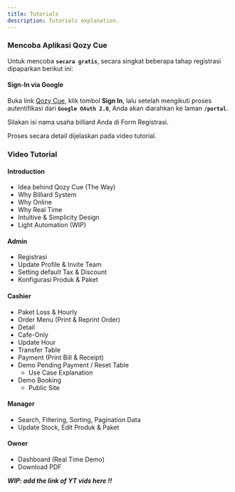 ```yaml
---
title: Tutorials
description: Tutorials explanation.
---
```


### Mencoba Aplikasi Qozy Cue

Untuk mencoba **`secara gratis`**, secara singkat beberapa tahap registrasi dipaparkan berikut ini:

#### Sign-In via Google

Buka link [Qozy Cue](https://qozycue.com), klik tombol **Sign In**, lalu setelah mengikuti proses autentifikasi dari **`Google OAuth 2.0`**, Anda akan diarahkan ke laman **`/portal`**.

Silakan isi nama usaha billiard Anda di Form Registrasi.

Proses secara detail dijelaskan pada video tutorial.

### Video Tutorial

#### Introduction

- Idea behind Qozy Cue (The Way)
- Why Billiard System
- Why Online
- Why Real Time
- Intuitive & Simplicity Design
- Light Automation (WIP)

#### Admin

- Registrasi
- Update Profile & Invite Team
- Setting default Tax & Discount
- Konfigurasi Produk & Paket

#### Cashier

- Paket Loss & Hourly
- Order Menu (Print & Reprint Order)
- Detail
- Cafe-Only
- Update Hour
- Transfer Table
- Payment (Print Bill & Receipt)
- Demo Pending Payment / Reset Table
  - Use Case Explanation
- Demo Booking
  - Public Site

#### Manager

- Search, Filtering, Sorting, Pagination Data
- Update Stock, Edit Produk & Paket

#### Owner

- Dashboard (Real Time Demo)
- Download PDF

**_WIP: add the link of YT vids here !!_**
